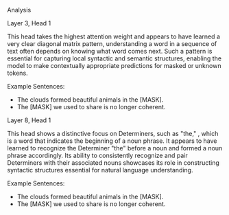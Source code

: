 Analysis

Layer 3, Head 1

This head takes the highest attention weight and appears to have learned a very clear diagonal matrix pattern, understanding a word in a sequence of text often depends on knowing what word comes next. Such a pattern is essential for capturing local syntactic and semantic structures, enabling the model to make contextually appropriate predictions for masked or unknown tokens.

Example Sentences:
- The clouds formed beautiful animals in the [MASK].
- The [MASK] we used to share is no longer coherent.

Layer 8, Head 1

This head shows a distinctive focus on Determiners, such as "the," , which is a word that indicates the beginning of a noun phrase. It appears to have learned to recognize the Determiner "the" before a noun and formed a noun phrase accordingly. Its ability to consistently recognize and pair Determiners with their associated nouns showcases its role in constructing syntactic structures essential for natural language understanding.

Example Sentences:
- The clouds formed beautiful animals in the [MASK].
- The [MASK] we used to share is no longer coherent.

